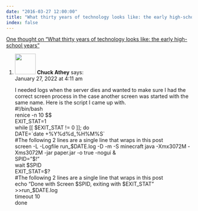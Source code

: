```yaml
---
date: "2016-03-27 12:00:00"
title: "What thirty years of technology looks like: the early high-school years"
index: false
---
```


[One thought on &ldquo;What thirty years of technology looks like: the early high-school years&rdquo;](/lemire/blog/2016/03-27-what-thirty-years-of-technology-looks-like-the-early-high-school-years)

<ol class="comment-list">
<li id="comment-618741" class="comment even thread-even depth-1">
<div class="comment-author vcard">
<img alt src="https://secure.gravatar.com/avatar/cfd04a0ca75339f0772b96461028e14d?s=56&#038;d=mm&#038;r=g" srcset="https://secure.gravatar.com/avatar/cfd04a0ca75339f0772b96461028e14d?s=112&#038;d=mm&#038;r=g 2x" class="avatar avatar-56 photo" height="56" width="56" decoding="async" /> <b class="fn">Chuck Athey</b> <span class="says">says:</span> </div>
<div class="comment-metadata"><time datetime="2022-01-27T04:11:04+00:00">January 27, 2022 at 4:11 am</time></a> </div>
<div class="comment-content">
<p>I needed logs when the server dies and wanted to make sure I had the correct screen process in the case another screen was started with the same name. Here is the script I came up with.<br/>
#!/bin/bash<br/>
renice -n 10 $$<br/>
EXIT_STAT=1<br/>
while [[ $EXIT_STAT != 0 ]]; do<br/>
DATE=`date +%Y%d%d_%H%M%S`<br/>
#The following 2 lines are a single line that wraps in this post<br/>
screen -L -Logfile run_$DATE.log -D -m -S minecraft java -Xmx3072M -Xms3072M -jar paper.jar -o true -nogui &amp;<br/>
SPID=&rdquo;$!&rdquo;<br/>
wait $SPID<br/>
EXIT_STAT=$?<br/>
#The following 2 lines are a single line that wraps in this post<br/>
echo &ldquo;Done with Screen $SPID, exiting with $EXIT_STAT&rdquo; &gt;&gt;run_$DATE.log<br/>
timeout 10<br/>
done</p>
</div>
</li>
</ol>
